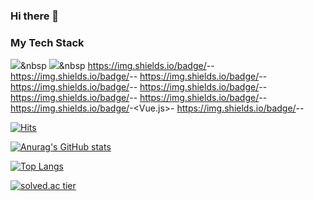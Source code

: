 ### Hi there 👋

### My Tech Stack
<img src="https://img.shields.io/badge/Java-007396?style=flat-square&logo=Java&logoColor=white"/></a>&nbsp 
<img src="https://img.shields.io/badge/#007396-Java-informational"></a>&nbsp 
https://img.shields.io/badge/<LABEL>-<SpringBoot>-<COLOR>
https://img.shields.io/badge/<LABEL>-<Swagger>-<COLOR>
https://img.shields.io/badge/<LABEL>-<Mysql>-<COLOR>
https://img.shields.io/badge/<LABEL>-<AWS>-<COLOR>
https://img.shields.io/badge/<LABEL>-<Docker>-<COLOR>
https://img.shields.io/badge/<LABEL>-<Jenkins>-<COLOR>
https://img.shields.io/badge/<LABEL>-<JavaScript>-<COLOR>
https://img.shields.io/badge/<LABEL>-<Vue.js>-<COLOR>
https://img.shields.io/badge/<LABEL>-<React>-<COLOR>

  

[![Hits](https://hits.seeyoufarm.com/api/count/incr/badge.svg?url=https%3A%2F%2Fgithub.com%2Fyujeong0&count_bg=%2336DFC0&title_bg=%23555555&icon=&icon_color=%23E7E7E7&title=hits&edge_flat=false)](https://hits.seeyoufarm.com)

[![Anurag's GitHub stats](https://github-readme-stats.vercel.app/api?username=yujeong0&theme=radical)](https://github.com/anuraghazra/github-readme-stats)

[![Top Langs](https://github-readme-stats.vercel.app/api/top-langs/?username=yujeong0&layout=compact)](https://github.com/anuraghazra/github-readme-stats)

[![solved.ac tier](http://mazassumnida.wtf/api/generate_badge?boj=dbwjd1120)](https://solved.ac/dbwjd1120)

<!--
**yujeong0/yujeong0** is a ✨ _special_ ✨ repository because its `README.md` (this file) appears on your GitHub profile.

Here are some ideas to get you started:

- 🔭 I’m currently working on ...
- 🌱 I’m currently learning ...
- 👯 I’m looking to collaborate on ...
- 🤔 I’m looking for help with ...
- 💬 Ask me about ...
- 📫 How to reach me: ...
- 😄 Pronouns: ...
- ⚡ Fun fact: ...
-->
